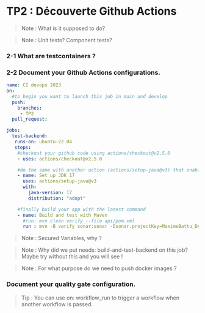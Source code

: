 # TP2 : Découverte Github Actions

> Note : What is it supposed to do?

> Note : Unit tests? Component tests?


### 2-1 What are testcontainers ?

### 2-2 Document your Github Actions configurations.

```yml
name: CI devops 2023
on:
  #to begin you want to launch this job in main and develop
  push:
    branches:
     - TP2
  pull_request:

jobs:
  test-backend: 
   runs-on: ubuntu-22.04
   steps:
    #checkout your github code using actions/checkout@v2.5.0
    - uses: actions/checkout@v2.5.0

    #do the same with another action (actions/setup-java@v3) that enable to setup jdk 17
    - name: Set up JDK 17
      uses: actions/setup-java@v3
      with:
        java-version: 17
        distribution: "adopt"

    #finally build your app with the latest command
    - name: Build and test with Maven
      #run: mvn clean verify --file api/pom.xml
      run : mvn -B verify sonar:sonar -Dsonar.projectKey=MaximeBattu_DevOps -Dsonar.organization=maximebattu -Dsonar.host.url=https://sonarcloud.io -Dsonar.login=${{ secrets.SONAR_TOKEN }} --file ./simple-api/pom.xml

```

> Note : Secured Variables, why ?

> Note : Why did we put needs: build-and-test-backend on this job? Maybe try without this and you will see !

> Note : For what purpose do we need to push docker images ?


### Document your quality gate configuration.

> Tip : You can use on: workflow_run to trigger a workflow when another workflow is passed.
